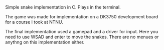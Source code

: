 Simple snake implementation in C. Plays in the terminal.

The game was made for implementation on a DK3750 development board for a course i took at NTNU.

The final implementation used a gamepad and a driver for input. Here you need to use WSAD and enter to move the snakes.
There are no menues or anythng on this implementation either.